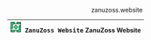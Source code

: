 <p align="center">zanuzoss.website</p>

| <kbd><img src="Media/logo.png" margin-top="20px" width="25px"> ZanuZoss Website</kbd> ZanuZoss Website |
|----------------------------------|
